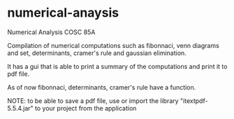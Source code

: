 # numerical-anaysis

Numerical Analysis
COSC 85A

Compilation of numerical computations such as
fibonnaci, venn diagrams and set, determinants, cramer's rule and gaussian elimination.

It has a gui that is able to print a summary of the computations and print it to pdf file.

As of now fibonnaci, determinants, cramer's rule have a function.

NOTE: 
to be able to save a pdf file, use or import the library "itextpdf-5.5.4.jar" to your project from the application

